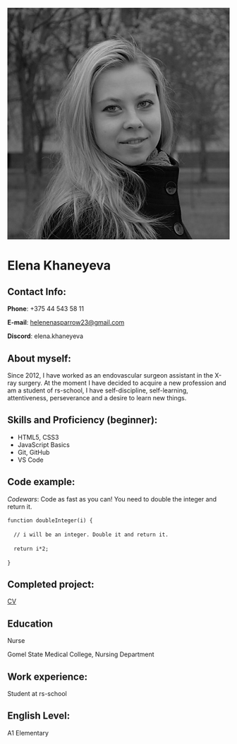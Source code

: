 ![Elena Khaneyeva](./avatar.jpg "Elena Khaneyeva")
# Elena Khaneyeva 
## Contact Info: 
**Phone**: +375 44 543 58 11 

**E-mail**: helenenasparrow23@gmail.com 

**Discord**: elena.khaneyeva 
## About myself: 
Since 2012, I have worked as an endovascular surgeon assistant in the X-ray surgery.
At the moment I have decided to acquire a new profession and am a student of rs-school,
I have self-discipline,  self-learning, attentiveness, perseverance and a desire to learn new things. 
## Skills and Proficiency (beginner): 
* HTML5, CSS3 
* JavaScript Basics 
* Git, GitHub 
* VS Code  
## Code example:
*Codewars*: Code as fast as you can! You need to double the integer and return it. 

```
function doubleInteger(i) { 

  // i will be an integer. Double it and return it. 

  return i*2; 

}
```

## Completed project:
[CV](https://github.com/ekhaneyeva/rsschool-cv/cv "CV")
## Education 
Nurse

Gomel State Medical College,
Nursing Department  
## Work experience:
Student at rs-school  
## English Level:
A1 Elementary
